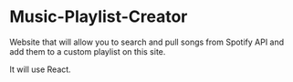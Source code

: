 # Music-Playlist-Creator

Website that will allow you to search and pull songs from Spotify API and add them to a custom playlist on this site.

It will use React.
